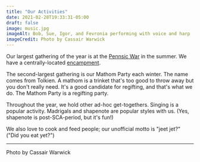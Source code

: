 ```yaml
---
title: "Our Activities"
date: 2021-02-28T19:33:31-05:00
draft: false
image: music.jpg
imageAlt: Bob, Sue, Igor, and Fevronia performing with voice and harp
imageCredit: Photo by Cassair Warwick
---
```


Our largest gathering of the year is at the [Pennsic War](https://pennsicwar.org/) in the summer. We have a centrally-located [encampment](/pennsic/).

The second-largest gathering is our Mathom Party each winter. The name comes from Tolkien. A mathom is a trinket that's too good to throw away but you don't really need. It's a good candidate for regifting, and that's what we do. The Mathom Party is a regifting party.

Throughout the year, we hold other ad-hoc get-togethers. Singing is a popular activity. Madrigals and shapenote are popular styles with us. (Yes, shapenote is post-SCA-period, but it's fun!)

We also love to cook and feed people; our unofficial motto is "jeet jet?" ("Did you eat yet?")

----
Photo by Cassair Warwick
